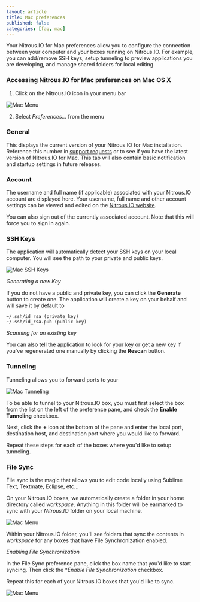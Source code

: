 ```yaml
---
layout: article
title: Mac preferences
published: false
categories: [faq, mac]
---
```


Your Nitrous.IO for Mac preferences allow you to configure the connection between your computer and your boxes running on Nitrous.IO. For example, you can add/remove SSH keys, setup tunneling to preview applications you are developing, and manage shared folders for local editing.

### Accessing Nitrous.IO for Mac preferences on Mac OS X

1. Click on the Nitrous.IO icon in your menu bar

![Mac Menu](https://raw.github.com/action-io/action-assets/master/support/screenshots/mac/mac-menu.png)

2. Select *Preferences…* from the menu

### General

This displays the current version of your Nitrous.IO for Mac installation. Reference this number in [support requests](mailto:support@nitrous.io?subject=Mac%20Application) or to see if you have the latest version of Nitrous.IO for Mac. This tab will also contain basic notification and startup settings in future releases.

### Account

The username and full name (if applicable) associated with your Nitrous.IO account are displayed here. Your username, full name and other account settings can be viewed and edited on the [Nitrous.IO website](https://www.nitrous.io).

You can also sign out of the currently associated account. Note that this will force you to sign in again.

### SSH Keys

The application will automatically detect your SSH keys on your local computer. You will see the path to your private and public keys.

![Mac SSH Keys](https://raw.github.com/action-io/action-assets/master/support/screenshots/mac/mac-sshkeys.png)

*Generating a new Key*

If you do not have a public and private key, you can click the **Generate** button to create one. The application will create a key on your behalf and will save it by default to

    ~/.ssh/id_rsa (private key)
    ~/.ssh/id_rsa.pub (public key)

*Scanning for an existing key*

You can also tell the application to look for your key or get a new key if you've regenerated one manually by clicking the **Rescan** button.

### Tunneling

Tunneling allows you to forward ports to your

![Mac Tunneling](https://raw.github.com/action-io/action-assets/master/support/screenshots/mac/mac-tunneling.png)

To be able to tunnel to your Nitrous.IO box, you must first select the box from the list on the left of the preference pane, and check the **Enable Tunneling** checkbox.

Next, click the **+** icon at the bottom of the pane and enter the local port, destination host, and destination port where you would like to forward.

Repeat these steps for each of the boxes where you'd like to setup tunneling.

### File Sync

File sync is the magic that allows you to edit code locally using Sublime Text, Textmate, Eclipse, etc…

On your Nitrous.IO boxes, we automatically create a folder in your home directory called *workspace*. Anything in this folder will be earmarked to sync with your *Nitrous.IO* folder on your local machine.

![Mac Menu](https://raw.github.com/action-io/action-assets/master/support/screenshots/mac/mac-actionfolder.png)

Within your Nitrous.IO folder, you'll see folders that sync the contents in *workspace* for any boxes that have File Synchronization enabled.

*Enabling File Synchronization*

In the File Sync preference pane, click the box name that you'd like to start syncing. Then click the **Enable File Synchronization* checkbox.

Repeat this for each of your Nitrous.IO boxes that you'd like to sync.

![Mac Menu](https://raw.github.com/action-io/action-assets/master/support/screenshots/mac/mac-file-sync.png)
